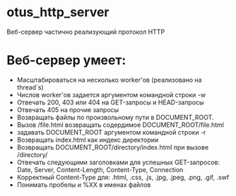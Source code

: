 # otus_http_server
Веб-сервер частично реализующий протокол HTTP

# Веб-сервер умеет:
  - Масштабироваться на несколько worker'ов (реализовано на thread`s)
  - Числов worker'ов задается аргументом командной строки -w
  - Отвечать 200, 403 или 404 на GET-запросы и HEAD-запросы
  - Отвечать 405 на прочие запросы
  - Возвращать файлы по произвольному пути в DOCUMENT_ROOT.
  - Вызов /file.html возвращать содердимое DOCUMENT_ROOT/file.html
  - задавать DOCUMENT_ROOT аргументом командной строки -r
  - Возвращать index.html как индекс директории
  - Возвращать DOCUMENT_ROOT/directory/index.html при вызове /directory/
  - Отвечать следующими заголовками для успешных GET-запросов: Date, Server, Content-Length, Content-Type, Connection
  - Корректный Content-Type для: .html, .css, .js, .jpg, .jpeg, .png, .gif, .swf
  - Понимать пробелы и %XX в именах файлов

